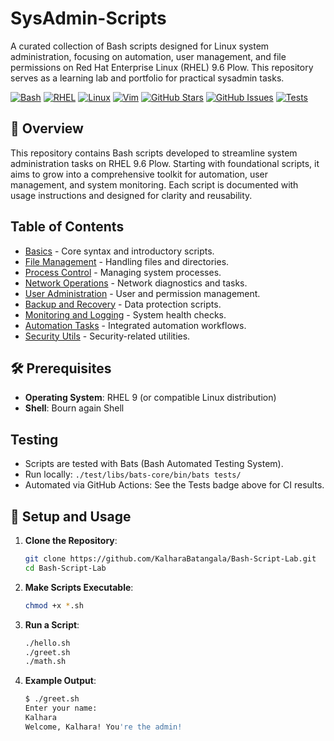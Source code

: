 # SysAdmin-Scripts

A curated collection of Bash scripts designed for Linux system administration, focusing on automation, user management, and file permissions on Red Hat Enterprise Linux (RHEL) 9.6 Plow. This repository serves as a learning lab and portfolio for practical sysadmin tasks.

[![Bash](https://img.shields.io/badge/Bash-4EAA25?style=for-the-badge&logo=gnu-bash&logoColor=white)](https://www.gnu.org/software/bash/)
[![RHEL](https://img.shields.io/badge/Red_Hat-EE0000?style=for-the-badge&logo=red-hat&logoColor=white)](https://www.redhat.com/)
[![Linux](https://img.shields.io/badge/Linux-FCC624?style=for-the-badge&logo=linux&logoColor=black)](https://www.kernel.org/)
[![Vim](https://img.shields.io/badge/Vim-11AB00?style=for-the-badge&logo=vim&logoColor=white)](https://www.vim.org/)
[![GitHub Stars](https://img.shields.io/github/stars/KalharaBatangala/Bash-Script-Lab?style=for-the-badge)](https://github.com/KalharaBatangala/Bash-Script-Lab/stargazers)
[![GitHub Issues](https://img.shields.io/github/issues/KalharaBatangala/Bash-Script-Lab?style=for-the-badge)](https://github.com/KalharaBatangala/Bash-Script-Lab/issues)
[![Tests](https://img.shields.io/github/actions/workflow/status/KalharaBatangala/Bash-Script-Lab/test.yml?style=for-the-badge&logo=github)](https://github.com/KalharaBatangala/Bash-Script-Lab/actions/workflows/test.yml)


## 📖 Overview

This repository contains Bash scripts developed to streamline system administration tasks on RHEL 9.6 Plow. Starting with foundational scripts, it aims to grow into a comprehensive toolkit for automation, user management, and system monitoring. Each script is documented with usage instructions and designed for clarity and reusability.

## Table of Contents
- [Basics](./basics/) - Core syntax and introductory scripts.
- [File Management](./file-management/) - Handling files and directories.
- [Process Control](./process-control/) - Managing system processes.
- [Network Operations](./network-operations/) - Network diagnostics and tasks.
- [User Administration](./user-administration/) - User and permission management.
- [Backup and Recovery](./backup-and-recovery/) - Data protection scripts.
- [Monitoring and Logging](./monitoring-and-logging/) - System health checks.
- [Automation Tasks](./automation-tasks/) - Integrated automation workflows.
- [Security Utils](./security-utils/) - Security-related utilities.

## 🛠️ Prerequisites

- **Operating System**: RHEL 9 (or compatible Linux distribution)
- **Shell**: Bourn again Shell

## Testing
- Scripts are tested with Bats (Bash Automated Testing System).
- Run locally: `./test/libs/bats-core/bin/bats tests/`
- Automated via GitHub Actions: See the Tests badge above for CI results.

## 🔧 Setup and Usage

1. **Clone the Repository**:
   ```bash
   git clone https://github.com/KalharaBatangala/Bash-Script-Lab.git
   cd Bash-Script-Lab
   ```

2. **Make Scripts Executable**:
   ```bash
   chmod +x *.sh
   ```

3. **Run a Script**:
   ```bash
   ./hello.sh
   ./greet.sh
   ./math.sh
   ```

4. **Example Output**:
   ```bash
   $ ./greet.sh
   Enter your name:
   Kalhara
   Welcome, Kalhara! You're the admin!
   ```
